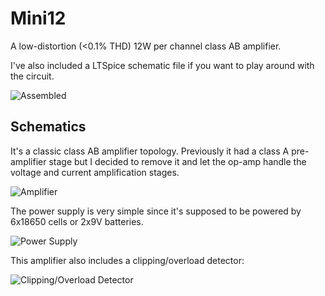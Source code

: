 # Mini12

A low-distortion (<0.1% THD) 12W per channel class AB amplifier.

I've also included a LTSpice schematic file if you want to play around with the circuit.

![Assembled](http://i.imgur.com/8EpHZ7C.jpg)


## Schematics

It's a classic class AB amplifier topology. Previously it had a class A pre-amplifier stage but I decided to remove it and let the op-amp handle the voltage and current amplification stages.

![Amplifier](http://i.imgur.com/ooLOsXO.png)

The power supply is very simple since it's supposed to be powered by 6x18650 cells or 2x9V batteries.

![Power Supply](http://i.imgur.com/1NUn6F1.png)

This amplifier also includes a clipping/overload detector:

![Clipping/Overload Detector](http://i.imgur.com/JDpisI1.png)
